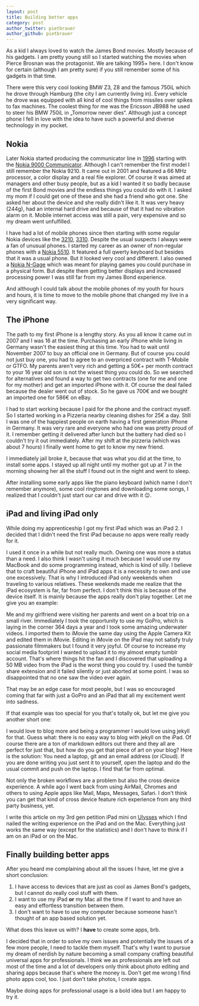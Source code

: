```yaml
---
layout: post
title: Building better apps
category: post
author_twitter: pietbrauer
author_github: pietbrauer
---
```


As a kid I always loved to watch the James Bond movies. Mostly because of his gadgets. I am pretty young still so I started watching the movies when Pierce Brosnan was the protagonist.
We are talking 1995+ here. I don't know for certain (although I am pretty sure) if you still remember some of his gadgets in that time.

There were this very cool looking BMW Z3, Z8 and the famous 750iL which he drove through Hamburg (the city I am currently living in). Every vehicle he drove was equipped with all kind of cool things from missiles over spikes to fax machines.
The coolest thing for me was the Ericsson JB988 he used to steer his BMW 750iL in „Tomorrow never dies“. Although just a concept phone I fell in love with the idea to have such a powerful and diverse technology in my pocket.

## Nokia

Later Nokia started producing the communicator line in [1996](http://en.m.wikipedia.org/wiki/Nokia_Communicator) starting with the [Nokia 9000 Communicator](http://en.m.wikipedia.org/wiki/Nokia_9000_Communicator). Although I can't remember the first model I still remember the Nokia 9210. It came out in 2001 and featured a 66 MHz processor, a color display and a real file explorer. Of course it was aimed at managers and other busy people, but as a kid I wanted it so badly because of the first Bond movies and the endless things you could do with it.
I asked my mom if I could get one of these and she had a friend who got one. She asked her about the device and she really didn't like it. It was very heavy (244g), had an internal hard drive and because of that it had no vibration alarm on it. Mobile internet access was still a pain, very expensive and so my dream went unfulfilled.

I have had a lot of mobile phones since then starting with some regular Nokia devices like the [3210](http://en.m.wikipedia.org/wiki/Nokia_3210), [3310](http://en.m.wikipedia.org/wiki/Nokia_3310). Despite the usual suspects I always were a fan of unusual phones.
I started my career as an owner of non-regular phones with a [Nokia 5510](http://en.m.wikipedia.org/wiki/Nokia_5510). It featured a full qwerty keyboard but besides that it was a usual phone. But it looked very cool and different.
I also owned a [Nokia N-Gage](http://en.m.wikipedia.org/wiki/N-Gage_(device)) which was meant for playing games you could purchase in a physical form. But despite them getting better displays and increased processing power I was still far from my James Bond experience.

And although I could talk about the mobile phones of my youth for hours and hours, it is time to move to the mobile phone that changed my live in a very significant way.

## The iPhone

The path to my first iPhone is a lengthy story. As you all know it came out in 2007 and I was 16 at the time. Purchasing an early iPhone while living in Germany wasn't the easiest thing at this time. You had to wait until November 2007 to buy an official one in Germany. But of course you could not just buy one, you had to agree to an overpriced contract with T-Mobile or GTFO.
My parents aren't very rich and getting a 50€+ per month contract to your 16 year old son is not the wisest thing you could do. So we searched for alternatives and found a way to get two contracts (one for me and one for my mother) and get an imported iPhone with it. Of course the deal failed because the dealer went out of stock. So he gave us 700€ and we bought an imported one for 586€ on eBay.

I had to start working because I paid for the phone and the contract myself. So I started working in a Pizzeria nearby cleaning dishes for 25€ a day. Still I was one of the happiest people on earth having a first generation iPhone in Germany. It was very rare and everyone who had one was pretty proud of it.
I remember getting it delivered after lunch but the battery had died so I couldn't try it out immediately.
After my shift at the pizzeria (which was about 7 hours) I finally went home to get to know my new friend.

I immediately jail broke it, because that was what you did at the time, to install some apps. I stayed up all night until my mother got up at 7 in the morning showing her all the stuff I found out in the night and went to sleep.

After installing some early apps like the piano keyboard (which name I don't remember anymore), some cool ringtones and downloading some songs, I realized that I couldn't just start our car and drive with it :wink:.

## iPad and living iPad only

While doing my apprenticeship I got my first iPad which was an iPad 2. I decided that I didn't need the first iPad because no apps were really ready for it.

I used it once in a while but not really much. Owning one was more a status than a need. I also think I wasn't using it much because I would use my MacBook and do some programming instead, which is kind of silly. I believe that to craft beautiful iPhone and iPad apps it is a necessity to own and use one excessively. That is why I introduced iPad only weekends when traveling to various relatives. These weekends made me realize that the iPad ecosystem is far, far from perfect. I don't think this is because of the device itself. It is mainly because the apps really don't play together. Let me give you an example:

Me and my girlfriend were visiting her parents and went on a boat trip on a small river. Immediately I took the opportunity to use my GoPro, which is laying in the corner 364 days a year and I took some amazing underwater videos. I imported them to iMovie the same day using the Apple Camera Kit and edited them in iMovie.
Editing in iMovie on the iPad may not satisfy truly passionate filmmakers but I found it very joyful. Of course to increase my social media footprint I wanted to upload it to my almost empty tumblr account.
That's where things hit the fan and I discovered that uploading a 50 MB video from the iPad is the worst thing you could try. I used the tumblr share extension and it failed silently or just aborted at some point. I was so disappointed that no one saw the video ever again.

That may be an edge case for most people, but I was so encouraged coming that far with just a GoPro and an iPad that all my excitement went into sadness.

If that example was too special for you that's totally ok, but let me give you another short one:

I would love to blog more and being a programmer I would love using jekyll for that.
Guess what: there is no easy way to blog with jekyll on the iPad. Of course there are a ton of markdown editors out there and they all are perfect for just that, but how do you get that piece of art on your blog?
Here is the solution: You need a laptop, git and an email address (or iCloud). If you are done writing you just sent it to yourself, open the laptop and do the usual commit and push on the laptop. I find that far from optimal.

Not only the broken workflows are a problem but also the cross device experience. A while ago I went back from using AirMail, Chromes and others to using Apple apps like Mail, Maps, Messages, Safari. I don't think you can get that kind of cross device feature rich experience from any third party business, yet.

I write this article on my 3rd gen petition iPad mini on [Ulysses](http://www.ulyssesapp.com/) which I find nailed the writing experience on the iPad and on the Mac. Everything just works the same way (except for the statistics) and I don't have to think if I am on an iPad or on the Mac.

## Finally building better apps

After you heard me complaining about all the issues I have, let me give a short conclusion:

1. I have access to devices that are just as cool as James Bond's gadgets, but I cannot do really cool stuff with them.
2. I want to use my iPad **or** my Mac all the time if I want to and have an easy and effortless transition between them.
3. I don't want to have to use my computer because someone hasn't thought of an app based solution yet.

What does this leave us with? I **have** to create some apps, brb.

I decided that in order to solve my own issues and potentially the issues of a few more people, I need to tackle them myself. That's why I want to pursue my dream of nerdish by nature becoming a small company crafting beautiful universal apps for professionals.
I think we as professionals are left out most of the time and a lot of developers only think about photo editing and sharing apps because that's where the money is.
Don't get me wrong I find photo apps cool, too. I just don't take photos, I create apps.

Maybe doing apps for professional usage is a bold idea but I am happy to try it.
